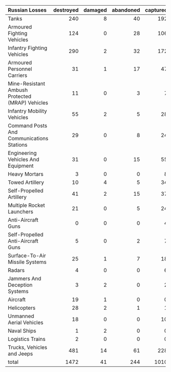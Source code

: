 | Russian Losses                                   |   destroyed |   damaged |   abandoned |   captured |   total |
|:-------------------------------------------------|------------:|----------:|------------:|-----------:|--------:|
| Tanks                                            |         240 |         8 |          40 |        192 |     480 |
| Armoured Fighting Vehicles                       |         124 |         0 |          28 |        106 |     258 |
| Infantry Fighting Vehicles                       |         290 |         2 |          32 |        172 |     496 |
| Armoured Personnel Carriers                      |          31 |         1 |          17 |         47 |      96 |
| Mine-Resistant Ambush Protected  (MRAP) Vehicles |          11 |         0 |           3 |          7 |      21 |
| Infantry Mobility Vehicles                       |          55 |         2 |           5 |         28 |      90 |
| Command Posts And Communications Stations        |          29 |         0 |           8 |         24 |      61 |
| Engineering Vehicles And Equipment               |          31 |         0 |          15 |         55 |     101 |
| Heavy Mortars                                    |           3 |         0 |           0 |          8 |      11 |
| Towed Artillery                                  |          10 |         4 |           5 |         34 |      53 |
| Self-Propelled Artillery                         |          41 |         2 |          15 |         37 |      95 |
| Multiple Rocket Launchers                        |          21 |         0 |           5 |         24 |      50 |
| Anti-Aircraft Guns                               |           0 |         0 |           0 |          4 |       4 |
| Self-Propelled Anti-Aircraft Guns                |           5 |         0 |           2 |          7 |      14 |
| Surface-To-Air Missile Systems                   |          25 |         1 |           7 |         18 |      51 |
| Radars                                           |           4 |         0 |           0 |          6 |      10 |
| Jammers And Deception Systems                    |           3 |         2 |           0 |          2 |       7 |
| Aircraft                                         |          19 |         1 |           0 |          0 |      20 |
| Helicopters                                      |          28 |         2 |           1 |          1 |      32 |
| Unmanned Aerial Vehicles                         |          18 |         0 |           0 |         10 |      28 |
| Naval Ships                                      |           1 |         2 |           0 |          0 |       3 |
| Logistics Trains                                 |           2 |         0 |           0 |          0 |       2 |
| Trucks, Vehicles and Jeeps                       |         481 |        14 |          61 |        228 |     784 |
| total                                            |        1472 |        41 |         244 |       1010 |    2767 |